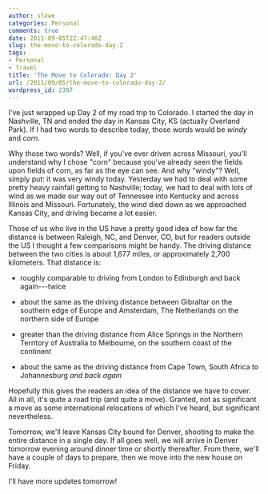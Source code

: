 ```yaml
---
author: slowe
categories: Personal
comments: true
date: 2011-09-05T22:47:48Z
slug: the-move-to-colorado-day-2
tags:
- Personal
- Travel
title: 'The Move to Colorado: Day 2'
url: /2011/09/05/the-move-to-colorado-day-2/
wordpress_id: 2397
---
```


I've just wrapped up Day 2 of my road trip to Colorado. I started the day in Nashville, TN and ended the day in Kansas City, KS (actually Overland Park). If I had two words to describe today, those words would be _windy_ and _corn_.

Why those two words? Well, if you've ever driven across Missouri, you'll  understand why I chose "corn" because you've already seen the fields upon fields of corn, as far as the eye can see. And why "windy"? Well, simply put: it was very windy today. Yesterday we had to deal with some pretty heavy rainfall getting to Nashville; today, we had to deal with lots of wind as we made our way out of Tennessee into Kentucky and across Illinois and Missouri. Fortunately, the wind died down as we approached Kansas City, and driving became a lot easier.

Those of us who live in the US have a pretty good idea of how far the distance is between Raleigh, NC, and Denver, CO, but for readers outside the US I thought a few comparisons might be handy. The driving distance between the two cities is about 1,677 miles, or approximately 2,700 kilometers. That distance is:

* roughly comparable to driving from London to Edinburgh and back again---twice

* about the same as the driving distance between Gibraltar on the southern edge of Europe and Amsterdam, The Netherlands on the northern side of Europe

* greater than the driving distance from Alice Springs in the Northern Territory of Australia to Melbourne, on the southern coast of the continent

* about the same as the driving distance from Cape Town, South Africa to Johannesburg _and back again_

Hopefully this gives the readers an idea of the distance we have to cover. All in all, it's quite a road trip (and quite a move). Granted, not as significant a move as some international relocations of which I've heard, but significant nevertheless.

Tomorrow, we'll leave Kansas City bound for Denver, shooting to make the entire distance in a single day. If all goes well, we will arrive in Denver tomorrow evening around dinner time or shortly thereafter. From there, we'll have a couple of days to prepare, then we move into the new house on Friday.

I'll have more updates tomorrow!
